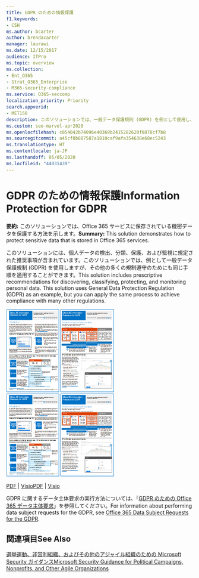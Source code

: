 ```yaml
---
title: GDPR のための情報保護
f1.keywords:
- CSH
ms.author: bcarter
author: brendacarter
manager: laurawi
ms.date: 12/15/2017
audience: ITPro
ms.topic: overview
ms.collection:
- Ent_O365
- Strat_O365_Enterprise
- M365-security-compliance
ms.service: O365-seccomp
localization_priority: Priority
search.appverid:
- MET150
description: このソリューションでは、一般データ保護規則 (GDPR) を例として使用し、Office 365 サービスに保存されている機密データを保護する方法について説明します。
ms.custom: seo-marvel-apr2020
ms.openlocfilehash: c054042b74896e40369b2415282620f0878cf7b8
ms.sourcegitcommit: a45cf8b887587a1810caf9afa354638e68ec5243
ms.translationtype: HT
ms.contentlocale: ja-JP
ms.lasthandoff: 05/05/2020
ms.locfileid: "44031439"
---
```

# <a name="information-protection-for-gdpr"></a><span data-ttu-id="877ee-103">GDPR のための情報保護</span><span class="sxs-lookup"><span data-stu-id="877ee-103">Information Protection for GDPR</span></span>

 <span data-ttu-id="877ee-104">**要約:** このソリューションでは、Office 365 サービスに保存されている機密データを保護する方法を示します。</span><span class="sxs-lookup"><span data-stu-id="877ee-104">**Summary:** This solution demonstrates how to protect sensitive data that is stored in Office 365 services.</span></span>
  
<span data-ttu-id="877ee-p101">このソリューションには、個人データの検出、分類、保護、および監視に規定された推奨事項が含まれています。このソリューションでは、例として一般データ保護規制 (GDPR) を使用しますが、その他の多くの規制遵守のためにも同じ手順を適用することができます。</span><span class="sxs-lookup"><span data-stu-id="877ee-p101">This solution includes prescriptive recommendations for discovering, classifying, protecting, and monitoring personal data. This solution uses General Data Protection Regulation (GDPR) as an example, but you can apply the same process to achieve compliance with many other regulations.</span></span>

<span data-ttu-id="877ee-107">[![GDPR のための Office 365 の情報保護ポスターのサムネイル画像](../media/InfoProtectGDPR-Poster/o365infoprotectforgdpr-thumb.png)](https://download.microsoft.com/download/E/C/D/ECD5A339-EF10-4420-B3A9-99098884D716/MSFT_Cloud_architecture_information%20protection%20for%20GDPR.pdf)</span><span class="sxs-lookup"><span data-stu-id="877ee-107">[![Thumb image of the Office 365 Information Protection for GDPR poster.](../media/InfoProtectGDPR-Poster/o365infoprotectforgdpr-thumb.png)](https://download.microsoft.com/download/E/C/D/ECD5A339-EF10-4420-B3A9-99098884D716/MSFT_Cloud_architecture_information%20protection%20for%20GDPR.pdf)</span></span>

<span data-ttu-id="877ee-108">[PDF](https://download.microsoft.com/download/E/C/D/ECD5A339-EF10-4420-B3A9-99098884D716/MSFT_Cloud_architecture_information%20protection%20for%20GDPR.pdf)  |  [Visio](https://download.microsoft.com/download/E/C/D/ECD5A339-EF10-4420-B3A9-99098884D716/MSFT_Cloud_architecture_information%20protection%20for%20GDPR.vsdx)</span><span class="sxs-lookup"><span data-stu-id="877ee-108">[PDF](https://download.microsoft.com/download/E/C/D/ECD5A339-EF10-4420-B3A9-99098884D716/MSFT_Cloud_architecture_information%20protection%20for%20GDPR.pdf)  |  [Visio](https://download.microsoft.com/download/E/C/D/ECD5A339-EF10-4420-B3A9-99098884D716/MSFT_Cloud_architecture_information%20protection%20for%20GDPR.vsdx)</span></span>
  
<span data-ttu-id="877ee-109">GDPR に関するデータ主体要求の実行方法については、「[GDPR のための Office 365 データ主体要求](https://docs.microsoft.com/microsoft-365/compliance/gdpr-dsr-office365)」を参照してください。</span><span class="sxs-lookup"><span data-stu-id="877ee-109">For information about performing data subject requests for the GDPR, see [Office 365 Data Subject Requests for the GDPR](https://docs.microsoft.com/microsoft-365/compliance/gdpr-dsr-office365).</span></span> 

## <a name="see-also"></a><span data-ttu-id="877ee-110">関連項目</span><span class="sxs-lookup"><span data-stu-id="877ee-110">See Also</span></span>
  
[<span data-ttu-id="877ee-111">選挙運動、非営利組織、およびその他のアジャイル組織のための Microsoft Security ガイダンス</span><span class="sxs-lookup"><span data-stu-id="877ee-111">Microsoft Security Guidance for Political Campaigns, Nonprofits, and Other Agile Organizations</span></span>](https://docs.microsoft.com/microsoft-365/security/office-365-security/microsoft-security-guidance-for-political-campaigns-nonprofits-and-other-agile-o)
